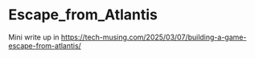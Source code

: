 # Escape_from_Atlantis

Mini write up in https://tech-musing.com/2025/03/07/building-a-game-escape-from-atlantis/
